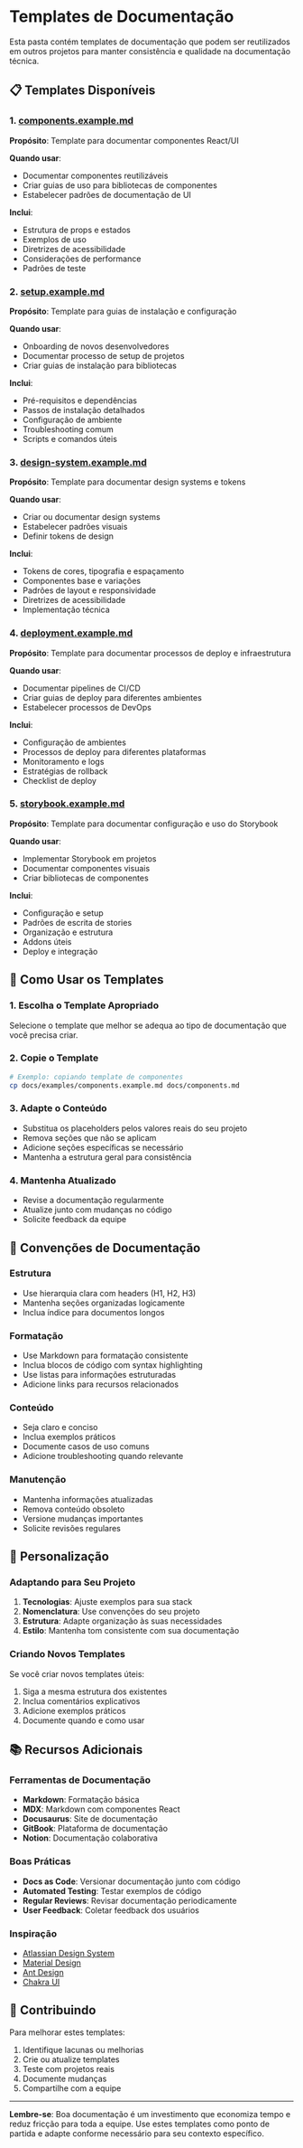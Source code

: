 # Templates de Documentação

Esta pasta contém templates de documentação que podem ser reutilizados em outros projetos para manter consistência e qualidade na documentação técnica.

## 📋 Templates Disponíveis

### 1. [components.example.md](./components.example.md)
**Propósito**: Template para documentar componentes React/UI

**Quando usar**:
- Documentar componentes reutilizáveis
- Criar guias de uso para bibliotecas de componentes
- Estabelecer padrões de documentação de UI

**Inclui**:
- Estrutura de props e estados
- Exemplos de uso
- Diretrizes de acessibilidade
- Considerações de performance
- Padrões de teste

### 2. [setup.example.md](./setup.example.md)
**Propósito**: Template para guias de instalação e configuração

**Quando usar**:
- Onboarding de novos desenvolvedores
- Documentar processo de setup de projetos
- Criar guias de instalação para bibliotecas

**Inclui**:
- Pré-requisitos e dependências
- Passos de instalação detalhados
- Configuração de ambiente
- Troubleshooting comum
- Scripts e comandos úteis

### 3. [design-system.example.md](./design-system.example.md)
**Propósito**: Template para documentar design systems e tokens

**Quando usar**:
- Criar ou documentar design systems
- Estabelecer padrões visuais
- Definir tokens de design

**Inclui**:
- Tokens de cores, tipografia e espaçamento
- Componentes base e variações
- Padrões de layout e responsividade
- Diretrizes de acessibilidade
- Implementação técnica

### 4. [deployment.example.md](./deployment.example.md)
**Propósito**: Template para documentar processos de deploy e infraestrutura

**Quando usar**:
- Documentar pipelines de CI/CD
- Criar guias de deploy para diferentes ambientes
- Estabelecer processos de DevOps

**Inclui**:
- Configuração de ambientes
- Processos de deploy para diferentes plataformas
- Monitoramento e logs
- Estratégias de rollback
- Checklist de deploy

### 5. [storybook.example.md](./storybook.example.md)
**Propósito**: Template para documentar configuração e uso do Storybook

**Quando usar**:
- Implementar Storybook em projetos
- Documentar componentes visuais
- Criar bibliotecas de componentes

**Inclui**:
- Configuração e setup
- Padrões de escrita de stories
- Organização e estrutura
- Addons úteis
- Deploy e integração

## 🚀 Como Usar os Templates

### 1. Escolha o Template Apropriado
Selecione o template que melhor se adequa ao tipo de documentação que você precisa criar.

### 2. Copie o Template
```bash
# Exemplo: copiando template de componentes
cp docs/examples/components.example.md docs/components.md
```

### 3. Adapte o Conteúdo
- Substitua os placeholders pelos valores reais do seu projeto
- Remova seções que não se aplicam
- Adicione seções específicas se necessário
- Mantenha a estrutura geral para consistência

### 4. Mantenha Atualizado
- Revise a documentação regularmente
- Atualize junto com mudanças no código
- Solicite feedback da equipe

## 📝 Convenções de Documentação

### Estrutura
- Use hierarquia clara com headers (H1, H2, H3)
- Mantenha seções organizadas logicamente
- Inclua índice para documentos longos

### Formatação
- Use Markdown para formatação consistente
- Inclua blocos de código com syntax highlighting
- Use listas para informações estruturadas
- Adicione links para recursos relacionados

### Conteúdo
- Seja claro e conciso
- Inclua exemplos práticos
- Documente casos de uso comuns
- Adicione troubleshooting quando relevante

### Manutenção
- Mantenha informações atualizadas
- Remova conteúdo obsoleto
- Versione mudanças importantes
- Solicite revisões regulares

## 🔧 Personalização

### Adaptando para Seu Projeto
1. **Tecnologias**: Ajuste exemplos para sua stack
2. **Nomenclatura**: Use convenções do seu projeto
3. **Estrutura**: Adapte organização às suas necessidades
4. **Estilo**: Mantenha tom consistente com sua documentação

### Criando Novos Templates
Se você criar novos templates úteis:
1. Siga a mesma estrutura dos existentes
2. Inclua comentários explicativos
3. Adicione exemplos práticos
4. Documente quando e como usar

## 📚 Recursos Adicionais

### Ferramentas de Documentação
- **Markdown**: Formatação básica
- **MDX**: Markdown com componentes React
- **Docusaurus**: Site de documentação
- **GitBook**: Plataforma de documentação
- **Notion**: Documentação colaborativa

### Boas Práticas
- **Docs as Code**: Versionar documentação junto com código
- **Automated Testing**: Testar exemplos de código
- **Regular Reviews**: Revisar documentação periodicamente
- **User Feedback**: Coletar feedback dos usuários

### Inspiração
- [Atlassian Design System](https://atlassian.design/)
- [Material Design](https://material.io/design)
- [Ant Design](https://ant.design/)
- [Chakra UI](https://chakra-ui.com/)

## 🤝 Contribuindo

Para melhorar estes templates:
1. Identifique lacunas ou melhorias
2. Crie ou atualize templates
3. Teste com projetos reais
4. Documente mudanças
5. Compartilhe com a equipe

---

**Lembre-se**: Boa documentação é um investimento que economiza tempo e reduz fricção para toda a equipe. Use estes templates como ponto de partida e adapte conforme necessário para seu contexto específico.